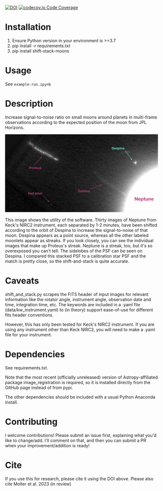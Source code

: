 [![DOI](https://zenodo.org/badge/415108491.svg)](https://zenodo.org/badge/latestdoi/415108491)
[![codecov.io Code Coverage](https://codecov.io/gh/emolter/shift_stack_moons/branch/main/graph/badge.svg)](https://codecov.io/gh/emolter/shift_stack_moons)

# Installation

1. Ensure Python version in your environment is >=3.7
2. pip install -r requirements.txt
3. pip install shift-stack-moons

# Usage

See `example-run.ipynb`

# Description
Increase signal-to-noise ratio on small moons around planets in multi-frame observations according to the expected position of the moon from JPL Horizons.

![alt text](https://github.com/emolter/shift_stack_moons/blob/main/despina_pretty_picture.jpeg?raw=true)

This image shows the utility of the software. Thirty images of Neptune from Keck's NIRC2 instrument, each separated by 1-2 minutes, have been shifted according to the orbit of Despina to increase the signal-to-noise of that moon.  Despina appears as a point source, whereas all the other labeled moonlets appear as streaks. If you look closely, you can see the individual images that make up Proteus's streak. Neptune is a streak, too, but it's so overexposed you can't tell. The sidelobes of the PSF can be seen on Despina. I compared this stacked PSF to a calibration star PSF and the match is pretty close, so the shift-and-stack is quite accurate.

# Caveats
shift_and_stack.py scrapes the FITS header of input images for relevant information like the rotator angle, instrument angle, observation date and time, integration time, etc. The keywords are included in a .yaml file (data/kw\_instrument.yaml) to (in theory) support ease-of-use for different fits header conventions.  

However, this has only been tested for Keck's NIRC2 instrument. If you are using any instrument other than Keck NIRC2, you will need to make a .yaml file for your instrument.

# Dependencies
See requirements.txt.

Note that the most recent (officially unreleased) version of Astropy-affiliated package image\_registration is required, so it is installed directly from the GitHub page instead of from pypi.

The other dependencies should be included with a usual Python Anaconda install.

# Contributing

I welcome contributions! Please submit an issue first, explaining what you'd like to change/add.  I'll comment on that, and then you can submit a PR when your improvement/addition is ready!

# Cite
If you use this for research, please cite it using the DOI above. Please also cite Molter et al. 2023 (in review)
